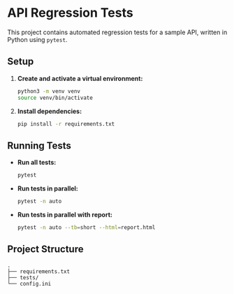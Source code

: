 # API Regression Tests

This project contains automated regression tests for a sample API, written in Python using `pytest`.

## Setup

1.  **Create and activate a virtual environment:**
    ```bash
    python3 -m venv venv
    source venv/bin/activate
    ```

2.  **Install dependencies:**
    ```bash
    pip install -r requirements.txt
    ```

## Running Tests

*   **Run all tests:**
    ```bash
    pytest
    ```

*   **Run tests in parallel:**
    ```bash
    pytest -n auto
    ```

*   **Run tests in parallel with report:**
    ```bash
    pytest -n auto --tb=short --html=report.html
    ```

## Project Structure

```
.
├── requirements.txt
├── tests/
└── config.ini
```